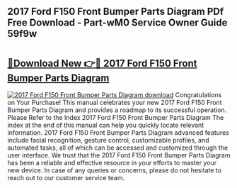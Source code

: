 ## 2017 Ford F150 Front Bumper Parts Diagram PDf Free Download - Part-wM0 Service Owner Guide 59f9w

# <h2><a href="http://dfreml.blite.top/?on=2017+Ford+F150+Front+Bumper+Parts+Diagram">🔗Download New 👉🔴 2017 Ford F150 Front Bumper Parts Diagram</a></h2>

[![2017 Ford F150 Front Bumper Parts Diagram download](https://i.imgur.com/lujVjoI.png)](http://dfreml.blite.top/?on=2017+Ford+F150+Front+Bumper+Parts+Diagram)
Congratulations on Your Purchase! This manual celebrates your new 2017 Ford F150 Front Bumper Parts Diagram and provides a roadmap to its successful operation. Please Refer to the Index 2017 Ford F150 Front Bumper Parts Diagram The index at the end of this manual can help you quickly locate relevant information. 2017 Ford F150 Front Bumper Parts Diagram advanced features include facial recognition, gesture control, customizable profiles, and automated tasks, all of which can be accessed and customized through the user interface. We trust that the 2017 Ford F150 Front Bumper Parts Diagram has been a reliable and effective resource in your efforts to master your new device. In case of any queries or concerns, please do not hesitate to reach out to our customer service team.
